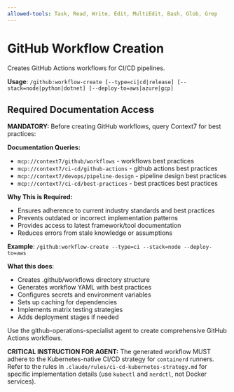 ```yaml
---
allowed-tools: Task, Read, Write, Edit, MultiEdit, Bash, Glob, Grep
---
```


# GitHub Workflow Creation

Creates GitHub Actions workflows for CI/CD pipelines.

**Usage**: `/github:workflow-create [--type=ci|cd|release] [--stack=node|python|dotnet] [--deploy-to=aws|azure|gcp]`

## Required Documentation Access

**MANDATORY:** Before creating GitHub workflows, query Context7 for best practices:

**Documentation Queries:**
- `mcp://context7/github/workflows` - workflows best practices
- `mcp://context7/ci-cd/github-actions` - github actions best practices
- `mcp://context7/devops/pipeline-design` - pipeline design best practices
- `mcp://context7/ci-cd/best-practices` - best practices best practices

**Why This is Required:**
- Ensures adherence to current industry standards and best practices
- Prevents outdated or incorrect implementation patterns
- Provides access to latest framework/tool documentation
- Reduces errors from stale knowledge or assumptions


**Example**: `/github:workflow-create --type=ci --stack=node --deploy-to=aws`

**What this does**:
- Creates .github/workflows directory structure
- Generates workflow YAML with best practices
- Configures secrets and environment variables
- Sets up caching for dependencies
- Implements matrix testing strategies
- Adds deployment stages if needed

Use the github-operations-specialist agent to create comprehensive GitHub Actions workflows.

**CRITICAL INSTRUCTION FOR AGENT:**
The generated workflow MUST adhere to the Kubernetes-native CI/CD strategy for `containerd` runners.
Refer to the rules in `.claude/rules/ci-cd-kubernetes-strategy.md` for specific implementation details (use `kubectl` and `nerdctl`, not Docker services).